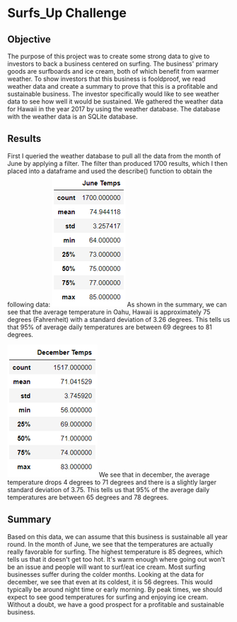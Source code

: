 # Surfs_Up Challenge

## Objective
The purpose of this project was to create some strong data to give to investors to back a business centered on surfing. The business' primary goods are surfboards and ice cream, both of which benefit from warmer weather. To show investors that this business is fooldproof, we read weather data and create a summary to prove that this is a profitable and sustainable business. The investor specifically would like to see weather data to see how well it would be sustained. We gathered the weather data for Hawaii in the year 2017 by using the weather database. The database with the weather data is an SQLite database. 

## Results
First I queried the weather database to pull all the data from the month of June by applying a filter. The filter than produced 1700 results, which I then placed into a dataframe and used the describe() function to obtain the following data:
![june_temp_summary.png](Images/june_temp_summary.PNG)
As shown in the summary, we can see that the average temperature in Oahu, Hawaii is approximately 75 degrees (Fahrenheit) with a standard deviation of 3.26 degrees. This tells us that 95% of average daily temperatures are between 69 degrees to 81 degrees. 


![dec_temp_summary.png](Images/dec_temp_summary.PNG)
We see that in december, the average temperature drops 4 degrees to 71 degrees and there is a slightly larger standard deviation of 3.75. This tells us that 95% of the average daily temperatures are between 65 degrees and 78 degrees.

## Summary
Based on this data, we can assume that this business is sustainable all year round. In the month of June, we see that the temperatures are actually really favorable for surfing. The highest temperature is 85 degrees, which tells us that it doesn't get too hot. It's warm enough where going out won't be an issue and people will want to surf/eat ice cream. Most surfing businesses suffer during the colder months. Looking at the data for december, we see that even at its coldest, it is 56 degrees. This would typically be around night time or early morning. By peak times, we should expect to see good temperatures for surfing and enjoying ice cream. Without a doubt, we have a good prospect for a profitable and sustainable business.